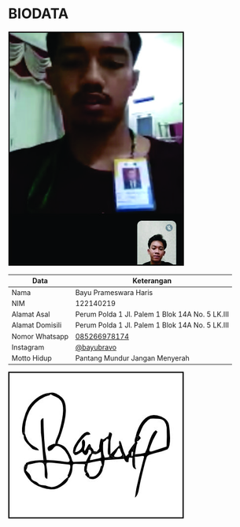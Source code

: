 # BIODATA

![Foto](219_foto.jpg)

| Data            | Keterangan |
| --------------- | ------------- |
| Nama            | Bayu Prameswara Haris |
| NIM             | 122140219 |
| Alamat Asal     | Perum Polda 1 Jl. Palem 1 Blok 14A No. 5 LK.III |
| Alamat Domisili | Perum Polda 1 Jl. Palem 1 Blok 14A No. 5 LK.III |
| Nomor Whatsapp  | [085266978174](https://wa.me/+6285266978174) |
| Instagram       | [@bayubravo](https://instagram.com/bayubravo) |
| Motto Hidup     | Pantang Mundur Jangan Menyerah |

![TTD](219_ttd.jpg)
